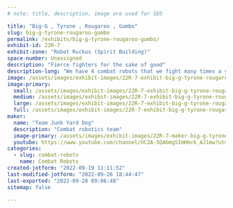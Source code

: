 ```yaml
---
# note: title, description, image are used for SEO

title: "Big-G , Tyrone , Rougaroo , Gumbo"
slug: big-g-tyrone-rougaroo-gumbo
permalink: /exhibits/big-g-tyrone-rougaroo-gumbo/
exhibit-id: 22R-7
exhibit-zone: "Robot Ruckus (Spirit Building)"
space-number: Unassigned
description: "Fierce fighters for the sake of good"
description-long: "We have 4 combat robots that we fight many times a year and we love to put on a destructive show!"
image: /assets/images/exhibit-images/22R-7-exhibit-big-g-tyrone-rougaroo-gumbo-f59a539a-2945-470a-91e7-79192f43e415-large.jpeg
image-primary: 
  small: /assets/images/exhibit-images/22R-7-exhibit-big-g-tyrone-rougaroo-gumbo-f59a539a-2945-470a-91e7-79192f43e415-small.jpeg
  medium: /assets/images/exhibit-images/22R-7-exhibit-big-g-tyrone-rougaroo-gumbo-f59a539a-2945-470a-91e7-79192f43e415-medium.jpeg
  large: /assets/images/exhibit-images/22R-7-exhibit-big-g-tyrone-rougaroo-gumbo-f59a539a-2945-470a-91e7-79192f43e415-large.jpeg
  full: /assets/images/exhibit-images/22R-7-exhibit-big-g-tyrone-rougaroo-gumbo-f59a539a-2945-470a-91e7-79192f43e415-full.jpeg
maker: 
  name: "Team Junk Yard Dog"
  description: "Combat robotics team"
  image-primary: /assets/images/exhibit-images/22R-7-maker-big-g-tyrone-rougaroo-gumbo-63bef499-fbe5-4fcd-a43d-fef9ec587ab9-medium.jpeg
  youtube: https://www.youtube.com/channel/UCZA-5QAbmgSImHmck_AJ1mw?utm_source=EKLEiJECCKjOmKnC5IiRIQ
categories: 
  - slug: combat-robots
    name: Combat Robots
created-jotform: "2022-09-19 11:11:52"
last-modified-jotform: "2022-09-26 18:44:47"
last-exported: "2022-09-28 09:06:48"
sitemap: false

---
```

